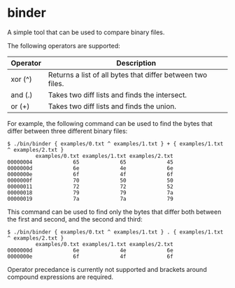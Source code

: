 binder
======

A simple tool that can be used to compare binary files.

The following operators are supported:

| Operator | Description                                                |
| -------- | ---------------------------------------------------------- |
| xor (^)  | Returns a list of all bytes that differ between two files. |
| and (.)  | Takes two diff lists and finds the intersect.              |
| or (+)   | Takes two diff lists and finds the union.                  |

For example, the following command can be used to find the bytes that differ between three different binary files:

	$ ./bin/binder { examples/0.txt ^ examples/1.txt } + { examples/1.txt ^ examples/2.txt }
	         examples/0.txt examples/1.txt examples/2.txt
	00000004             65             65             45 
	0000000d             6e             4e             6e 
	0000000e             6f             4f             6f 
	0000000f             70             50             50 
	00000011             72             72             52 
	00000018             79             79             7a 
	00000019             7a             7a             79 

This command can be used to find only the bytes that differ both between the first and second, and the second and third:

	$ ./bin/binder { examples/0.txt ^ examples/1.txt } . { examples/1.txt ^ examples/2.txt }
	         examples/0.txt examples/1.txt examples/2.txt
	0000000d             6e             4e             6e 
	0000000e             6f             4f             6f 

Operator precedance is currently not supported and brackets around compound expressions are required.
